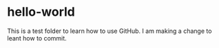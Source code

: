 hello-world
===========

This is a test folder to learn how to use GitHub.
I am making a change to leant how to commit.
